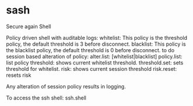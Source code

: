 sash
====

Secure again Shell

Policy driven shell with auditable logs:
    whitelist: This policy is the threshold policy, the default threshold is 3 before disconnect. 
    blacklist: This policy is the blacklist policy, the default threshold is 0 before disconnect.
    to do session based alteration of policy:
    alter.list: [whitelist|blacklist] 
    policy.list: list policy
    threshold: shows current whitelist threshold.
    threshold.set: sets threshold for whitelist.
    risk: shows current session threshold
    risk.reset: resets risk

Any alteration of session policy results in logging.

To access the ssh shell:
  ssh.shell
